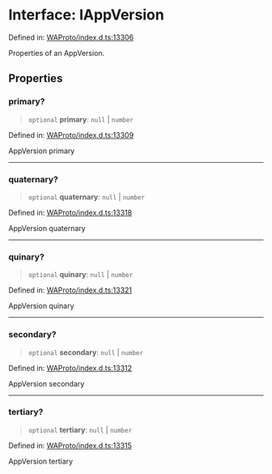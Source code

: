 # Interface: IAppVersion

Defined in: [WAProto/index.d.ts:13306](https://github.com/Fokusdotid/bail/blob/dad8cbc7bd41e0c17126095b0fc017b92c3d85cf/WAProto/index.d.ts#L13306)

Properties of an AppVersion.

## Properties

### primary?

> `optional` **primary**: `null` \| `number`

Defined in: [WAProto/index.d.ts:13309](https://github.com/Fokusdotid/bail/blob/dad8cbc7bd41e0c17126095b0fc017b92c3d85cf/WAProto/index.d.ts#L13309)

AppVersion primary

***

### quaternary?

> `optional` **quaternary**: `null` \| `number`

Defined in: [WAProto/index.d.ts:13318](https://github.com/Fokusdotid/bail/blob/dad8cbc7bd41e0c17126095b0fc017b92c3d85cf/WAProto/index.d.ts#L13318)

AppVersion quaternary

***

### quinary?

> `optional` **quinary**: `null` \| `number`

Defined in: [WAProto/index.d.ts:13321](https://github.com/Fokusdotid/bail/blob/dad8cbc7bd41e0c17126095b0fc017b92c3d85cf/WAProto/index.d.ts#L13321)

AppVersion quinary

***

### secondary?

> `optional` **secondary**: `null` \| `number`

Defined in: [WAProto/index.d.ts:13312](https://github.com/Fokusdotid/bail/blob/dad8cbc7bd41e0c17126095b0fc017b92c3d85cf/WAProto/index.d.ts#L13312)

AppVersion secondary

***

### tertiary?

> `optional` **tertiary**: `null` \| `number`

Defined in: [WAProto/index.d.ts:13315](https://github.com/Fokusdotid/bail/blob/dad8cbc7bd41e0c17126095b0fc017b92c3d85cf/WAProto/index.d.ts#L13315)

AppVersion tertiary
